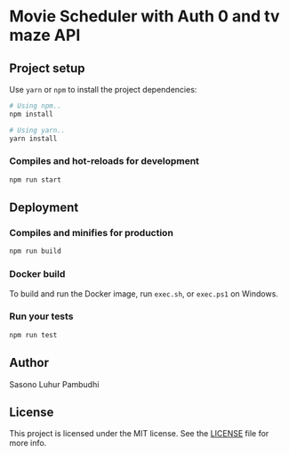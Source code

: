 # Movie Scheduler with Auth 0 and tv maze API


## Project setup

Use `yarn` or `npm` to install the project dependencies:

```bash
# Using npm..
npm install

# Using yarn..
yarn install
```


### Compiles and hot-reloads for development

```bash
npm run start
```

## Deployment

### Compiles and minifies for production

```bash
npm run build
```

### Docker build

To build and run the Docker image, run `exec.sh`, or `exec.ps1` on Windows.

### Run your tests

```bash
npm run test
```



## Author
Sasono Luhur Pambudhi

## License

This project is licensed under the MIT license. See the [LICENSE](../LICENSE) file for more info.
